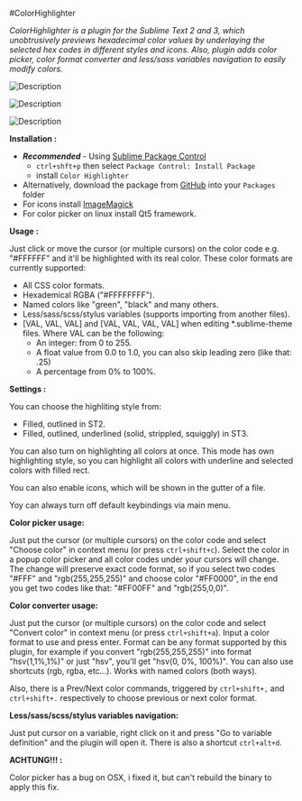 #ColorHighlighter

_ColorHighlighter is a plugin for the Sublime Text 2 and 3, which unobtrusively previews hexadecimal color values by underlaying the selected hex codes in different styles and icons. Also, plugin adds color picker, color format converter and less/sass variables navigation to easily modify colors._

![Description](http://i.imgur.com/UPmEk09.png)

![Description](http://sametmax.com/wp-content/uploads/2013/04/hilight-color.gif)

![Description](http://sametmax.com/wp-content/uploads/2013/04/color-picker.gif)

**Installation :**

- **_Recommended_** - Using [Sublime Package Control](http://wbond.net/sublime_packages/package_control "Sublime Package Control")
    - `ctrl+shft+p` then select `Package Control: Install Package`
    - install `Color Highlighter`
- Alternatively, download the package from [GitHub](https://github.com/Monnoroch/ColorHighlighter "ColorHighlighter") into your `Packages` folder
- For icons install [ImageMagick](http://www.imagemagick.org/)
- For color picker on linux install Qt5 framework.

**Usage :**

Just click or move the cursor (or multiple cursors) on the color code e.g. "#FFFFFF" and it'll be highlighted with its real color.
These color formats are currently supported:
- All CSS color formats.
- Hexademical RGBA ("#FFFFFFFF").
- Named colors like "green", "black" and many others.
- Less/sass/scss/stylus variables (supports importing from another files).
- [VAL, VAL, VAL] and [VAL, VAL, VAL, VAL] when editing *.sublime-theme files. Where VAL can be the following:
  - An integer: from 0 to 255.
  - A float value from 0.0 to 1.0, you can also skip leading zero (like that: .25)
  - A percentage from 0% to 100%.

**Settings :**

You can choose the highliting style from:
- Filled, outlined in ST2.
- Filled, outlined, underlined (solid, strippled, squiggly) in ST3.

You can also turn on highlighting all colors at once. This mode has own highlighting style, so you can highlight all colors with underline and selected colors with filled rect.

You can also enable icons, which will be shown in the gutter of a file.

Yoy can always turn off default keybindings via main menu.

**Color picker usage:**

Just put the cursor (or multiple cursors) on the color code and select "Choose color" in context menu (or press `ctrl+shift+c`). Select the color in a popup color picker and all color codes under your cursors will change. The change will preserve exact code format, so if you select two codes "#FFF" and "rgb(255,255,255)" and choose color "#FF0000", in the end you get two codes like that: "#FF00FF" and "rgb(255,0,0)".

**Color converter usage:**

Just put the cursor (or multiple cursors) on the color code and select "Convert color" in context menu (or press `ctrl+shift+a`). Input a color format to use and press enter.
Format can be any format supported by this plugin, for example if you convert "rgb(255,255,255)" into format "hsv(1,1%,1%)" or just "hsv", you'll get "hsv(0, 0%, 100%)". You can also use shortcuts (rgb, rgba, etc...). Works with named colors (both ways).

Also, there is a Prev/Next color commands, triggered by `ctrl+shift+,` and `ctrl+shift+.` respectively to choose previous or next color format.

**Less/sass/scss/stylus variables navigation:**

Just put cursor on a variable, right click on it and press "Go to variable definition" and the plugin will open it. There is also a shortcut `ctrl+alt+d`.


**ACHTUNG!!! :**

Color picker has a bug on OSX, i fixed it, but can't rebuild the binary to apply this fix.

